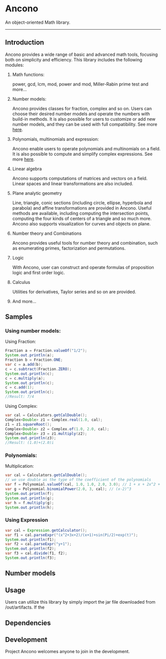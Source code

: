 # Ancono

An object-oriented Math library.

---

## Introduction

Ancono provides a wide range of basic and advanced math tools, focusing both on simplicity and efficiency. 
This library includes the following modules: 

1. Math functions: 
    
    power, gcd, lcm, mod, power and mod, Miller-Rabin prime test and more...
    
2. Number models:
 
    Ancono provides classes for fraction, complex and so on. Users can choose their desired 
    number models and operate the numbers with build-in methods. It is also possible for users 
    to customize or add new number models, and they can be used with full compatibility.
    See more <a href="#numbers">here</a>.
    
3. Polynomials, multinomials and expression:

    Ancono enable users to operate polynomials and multinomials on a field. It is also possible to compute 
    and simplify complex expressions. See more <a href="#expressions">here</a>.

4. Linear algebra

    Ancono supports computations of matrices and vectors on a field. Linear spaces and linear transformations
    are also included. 
    
5. Plane analytic geometry
    
    Line, triangle, conic sections (including circle, ellipse, hyperbola and parabola) and affine transformations 
    are provided in Ancono. 
    Useful methods are available, including computing the intersection points, computing the four kinds of centers 
    of a triangle and so much more. Ancono also supports visualization for curves and objects on plane.
     
6. Number theory and Combinations
    
    Ancono provides useful tools for number theory and combination, such as enumerating primes, factorization and 
    permutations.

7. Logic
    
    With Ancono, user can construct and operate formulas of proposition logic and first order logic. 
    
8. Calculus

    Utilities for derivatives, Taylor series and so on are provided.
    
9. And more...
## Samples

### <a name="numbers">Using number models</a>: 

Using Fraction:
```java
Fraction a = Fraction.valueOf("1/2");
System.out.println(a);
Fraction b = Fraction.ONE;
var c = a.add(b);
c = c.subtract(Fraction.ZERO);
System.out.println(c);
c = c.multiply(a);
System.out.println(c);
c = c.add(1);
System.out.println(c); 
//Result: 7/4
```

Using Complex:
```java
var cal = Calculators.getCalDouble();
Complex<Double> z1 = Complex.real(1.0, cal);
z1 = z1.squareRoot();
Complex<Double> z2 = Complex.of(1.0, 2.0, cal);
Complex<Double> z3 = z1.multiply(z2);
System.out.println(z3);
//Result: (1.0)+(2.0)i
```

### <a name="polynomials">Polynomials:</a>

Multiplication:
```java
var cal = Calculators.getCalDouble();
// we use double as the type of the coefficient of the polynomials  
var f = Polynomial.valueOf(cal, 1.0, 1.0, 2.0, 3.0); // 1 + x + 2x^2 + 3 x^3
var g = Polynomial.binomialPower(2.0, 3, cal); // (x-2)^3
System.out.println(f);
System.out.println(g);
var h = f.multiply(g);
System.out.println(h);
```


### <a name="expressions">Using Expression</a>
```java
var cal = Expression.getCalculator();
var f1 = cal.parseExpr("(x^2+3x+2)/(x+1)+sin(Pi/2)+exp(t)");
System.out.println(f1);
var f2 = cal.parseExpr("y+1");
System.out.println(f2);
var f3 = cal.divide(f1, f2);
System.out.println(f3);
```



## Number models



## Usage
Users can utilize this library by simply import the jar file downloaded from /out/artifacts. If the 

## Dependencies


## Development
Project Ancono welcomes anyone to join in the development. 
